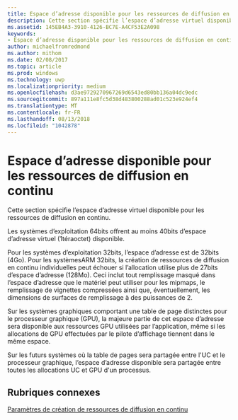 ```yaml
---
title: Espace d’adresse disponible pour les ressources de diffusion en continu
description: Cette section spécifie l’espace d’adresse virtuel disponible pour les ressources de diffusion en continu.
ms.assetid: 145EB4A3-3910-4126-BC7E-A4CF53E2A098
keywords:
- Espace d’adresse disponible pour les ressources de diffusion en continu
author: michaelfromredmond
ms.author: mithom
ms.date: 02/08/2017
ms.topic: article
ms.prod: windows
ms.technology: uwp
ms.localizationpriority: medium
ms.openlocfilehash: d3ae9729270967269d6543ed80bb136a04dc9edc
ms.sourcegitcommit: 897a111e8fc5d38d483800288ad01c523e924ef4
ms.translationtype: MT
ms.contentlocale: fr-FR
ms.lasthandoff: 08/13/2018
ms.locfileid: "1042878"
---
```

# <a name="address-space-available-for-streaming-resources"></a>Espace d’adresse disponible pour les ressources de diffusion en continu


Cette section spécifie l’espace d’adresse virtuel disponible pour les ressources de diffusion en continu.

Les systèmes d’exploitation 64bits offrent au moins 40bits d’espace d’adresse virtuel (1téraoctet) disponible.

Pour les systèmes d’exploitation 32bits, l’espace d’adresse est de 32bits (4Go). Pour les systèmesARM 32bits, la création de ressources de diffusion en continu individuelles peut échouer si l’allocation utilise plus de 27bits d’espace d’adresse (128Mo). Ceci inclut tout remplissage masqué dans l’espace d’adresse que le matériel peut utiliser pour les mipmaps, le remplissage de vignettes compressées ainsi que, éventuellement, les dimensions de surfaces de remplissage à des puissances de 2.

Sur les systèmes graphiques comportant une table de page distinctes pour le processeur graphique (GPU), la majeure partie de cet espace d’adresse sera disponible aux ressources GPU utilisées par l’application, même si les allocations de GPU effectuées par le pilote d’affichage tiennent dans le même espace.

Sur les futurs systèmes où la table de pages sera partagée entre l'UC et le processeur graphique, l’espace d’adresse disponible sera partagée entre toutes les allocations UC et GPU d'un processus.

## <a name="span-idrelated-topicsspanrelated-topics"></a><span id="related-topics"></span>Rubriques connexes


[Paramètres de création de ressources de diffusion en continu](streaming-resource-creation-parameters.md)

 

 




